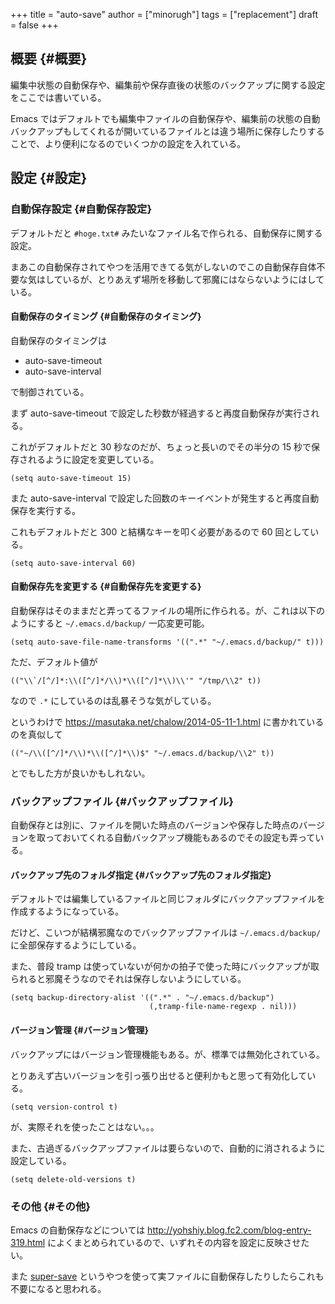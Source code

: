+++
title = "auto-save"
author = ["minorugh"]
tags = ["replacement"]
draft = false
+++

## 概要 {#概要}

編集中状態の自動保存や、編集前や保存直後の状態のバックアップに関する設定をここでは書いている。

Emacs ではデフォルトでも編集中ファイルの自動保存や、編集前の状態の自動バックアップもしてくれるが開いているファイルとは違う場所に保存したりすることで、より便利になるのでいくつかの設定を入れている。


## 設定 {#設定}


### 自動保存設定 {#自動保存設定}

デフォルトだと `#hoge.txt#` みたいなファイル名で作られる、自動保存に関する設定。

まあこの自動保存されてやつを活用できてる気がしないのでこの自動保存自体不要な気はしているが、とりあえず場所を移動して邪魔にはならないようにはしている。


#### 自動保存のタイミング {#自動保存のタイミング}

自動保存のタイミングは

-   auto-save-timeout
-   auto-save-interval

で制御されている。

まず auto-save-timeout で設定した秒数が経過すると再度自動保存が実行される。

これがデフォルトだと 30 秒なのだが、ちょっと長いのでその半分の 15 秒で保存されるように設定を変更している。

```emacs-lisp
(setq auto-save-timeout 15)
```

また auto-save-interval で設定した回数のキーイベントが発生すると再度自動保存を実行する。

これもデフォルトだと 300 と結構なキーを叩く必要があるので 60 回としている。

```emacs-lisp
(setq auto-save-interval 60)
```


#### 自動保存先を変更する {#自動保存先を変更する}

自動保存はそのままだと弄ってるファイルの場所に作られる。が、これは以下のようにすると `~/.emacs.d/backup/` 一応変更可能。

```emacs-lisp
(setq auto-save-file-name-transforms '((".*" "~/.emacs.d/backup/" t)))
```

ただ、デフォルト値が

```emacs-lisp
(("\\`/[^/]*:\\([^/]*/\\)*\\([^/]*\\)\\'" "/tmp/\\2" t))
```

なので `.*` にしているのは乱暴そうな気がしている。

というわけで
<https://masutaka.net/chalow/2014-05-11-1.html>
に書かれているのを真似して

```emacs-lisp
(("~/\\([^/]*/\\)*\\([^/]*\\)$" "~/.emacs.d/backup/\\2" t))
```

とでもした方が良いかもしれない。


### バックアップファイル {#バックアップファイル}

自動保存とは別に、ファイルを開いた時点のバージョンや保存した時点のバージョンを取っておいてくれる自動バックアップ機能もあるのでその設定も弄っている。


#### バックアップ先のフォルダ指定 {#バックアップ先のフォルダ指定}

デフォルトでは編集しているファイルと同じフォルダにバックアップファイルを作成するようになっている。

だけど、こいつが結構邪魔なのでバックアップファイルは `~/.emacs.d/backup/` に全部保存するようにしている。

また、普段 tramp は使っていないが何かの拍子で使った時にバックアップが取られると邪魔そうなのでそれは保存しないようにしている。

```emacs-lisp
(setq backup-directory-alist '((".*" . "~/.emacs.d/backup")
							   (,tramp-file-name-regexp . nil)))
```


#### バージョン管理 {#バージョン管理}

バックアップにはバージョン管理機能もある。が、標準では無効化されている。

とりあえず古いバージョンを引っ張り出せると便利かもと思って有効化している。

```emacs-lisp
(setq version-control t)
```

が、実際それを使ったことはない。。。

また、古過ぎるバックアップファイルは要らないので、自動的に消されるように設定している。

```emacs-lisp
(setq delete-old-versions t)
```


### その他 {#その他}

Emacs の自動保存などについては
<http://yohshiy.blog.fc2.com/blog-entry-319.html>
によくまとめられているので、いずれその内容を設定に反映させたい。

また [super-save](https://github.com/bbatsov/super-save) というやつを使って実ファイルに自動保存したりしたらこれも不要になると思われる。
